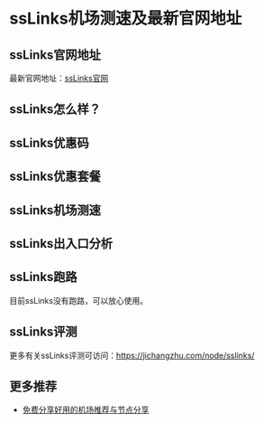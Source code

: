 # ssLinks机场测速及最新官网地址

## ssLinks官网地址
最新官网地址：[ssLinks官网](https://jch.affxc.com/sslinks/)

## ssLinks怎么样？


## ssLinks优惠码


## ssLinks优惠套餐


## ssLinks机场测速


## ssLinks出入口分析


## ssLinks跑路
目前ssLinks没有跑路，可以放心使用。

## ssLinks评测
更多有关ssLinks评测可访问：https://jichangzhu.com/node/sslinks/

## 更多推荐
 - [免费分享好用的机场推荐与节点分享](https://github.com/jichanghub/jichangtuijian)

